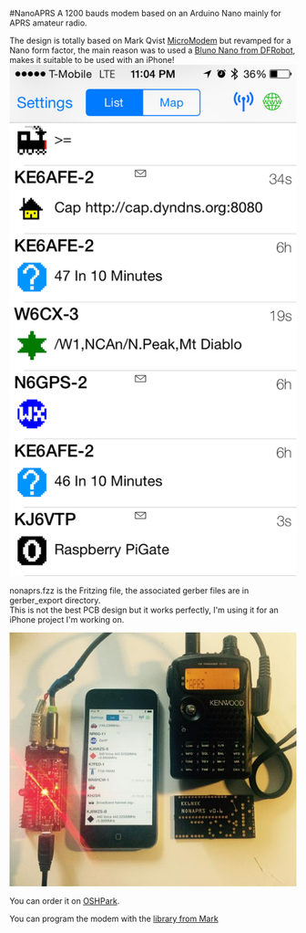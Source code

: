 #NanoAPRS
A 1200 bauds modem based on an Arduino Nano mainly for APRS amateur radio.

The design is totally based on Mark Qvist [MicroModem](https://github.com/markqvist/MicroModem) but revamped for a Nano form factor, the main reason was to used a [Bluno Nano from DFRobot](http://www.dfrobot.com/index.php?route=product/product&product_id=1122&search=nano&description=true#.VWU739NViko), makes it suitable to be used with an iPhone!
![iphone aprs](img/iphone.png)

nonaprs.fzz is the Fritzing file, the associated gerber files are in gerber_export directory.  
This is not the best PCB design but it works perfectly, I'm using it for an iPhone project I'm working on. 

![Demo](img/demo.jpg)

You can order it on [OSHPark](https://oshpark.com/shared_projects/laC2cJYu).

You can program the modem with the [library from Mark](https://github.com/markqvist/LibAPRS)
